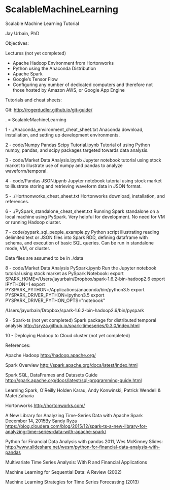 # ScalableMachineLearning
Scalable Machine Learning Tutorial

Jay Urbain, PhD

Objectives:  

Lectures (not yet completed)
- Apache Hadoop Environment from Hortonworks  
- Python using the Anaconda Distribution  
- Apache Spark  
- Google’s Tensor Flow  
- Configuring any number of dedicated computers and therefore not those hosted by Amazon AWS, or Google App Engine  

Tutorials and cheat sheets:  

Git: http://rogerdudler.github.io/git-guide/

. = ScalableMachineLearning

1 - ./Anaconda_environment_cheat_sheet.txt
Anaconda download, installation, and setting up development environments.

2 - code/Numpy Pandas Scipy Tutorial.ipynb
Tutorial of using Python numpy, pandas, and scipy packages targeted towards data analysis.

3 - code/Market Data Analysis.ipynb
Jupyter notebook tutorial using stock market to illustrate use of numpy and pandas to analyze waveform/temporal.

4 - code/Pandas JSON.ipynb
Jupyter notebook tutorial using stock market to illustrate storing and retrieving waveform data in JSON format.

5 - ./Hortnonworks_cheat_sheet.txt
Hortonworks download, installation, and references.

6 - ./PySpark_standalone_cheat_sheet.txt
Running Spark standalone on a local machine using PySpark. Very helpful 
for development. No need for VM or running Hadoop cluster.

7 - code/pypark_sql_people_example.py
Python script illustrating reading delimited text or JSON files into Spark RDD, defining dataframe with schema, and execution of basic SQL queries.
Can be run in standalone mode, VM, or cluster.

Data files are assumed to be in ./data

8 - code/Market Data Analysis PySpark.ipynb
Run the Jupyter notebook tutorial using stock market as PySpark Notebook:
export SPARK_HOME=/Users/jayurbain/Dropbox/spark-1.6.2-bin-hadoop2.6
export IPYTHON=1
export PYSPARK_PYTHON=/Applications/anaconda/bin/python3.5
export PYSPARK_DRIVER_PYTHON=ipython3.5
export PYSPARK_DRIVER_PYTHON_OPTS="notebook"

/Users/jayurbain/Dropbox/spark-1.6.2-bin-hadoop2.6/bin/pyspark

9 - Spark-ts (not yet completed)
Spark package for distributed temporal analysis
http://sryza.github.io/spark-timeseries/0.3.0/index.html

10 - Deploying Hadoop to Cloud cluster (not yet completed)

References:

Apache Hadoop
http://hadoop.apache.org/

Spark Overview
http://spark.apache.org/docs/latest/index.html

Spark SQL, DataFrames and Datasets Guide
http://spark.apache.org/docs/latest/sql-programming-guide.html

Learning Spark, O'Reilly
Holden Karau, Andy Konwinski, Patrick Wendell & Matei Zaharia

Hortonworks
http://hortonworks.com/

A New Library for Analyzing Time-Series Data with Apache Spark
December 14, 2015By Sandy Ryza
https://blog.cloudera.com/blog/2015/12/spark-ts-a-new-library-for-analyzing-time-series-data-with-apache-spark/

Python for Financial Data Analysis with pandas
2011, Wes McKinney
Slides: http://www.slideshare.net/wesm/python-for-financial-data-analysis-with-pandas

Multivariate Time Series Analysis: With R and Financial Applications

Machine Learning for Sequential Data: A Review (2002)

Machine Learning Strategies for Time Series Forecasting (2013)


